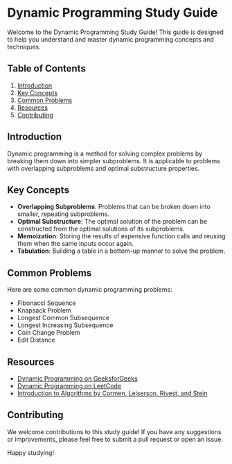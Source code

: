 # Dynamic Programming Study Guide

Welcome to the Dynamic Programming Study Guide! This guide is designed to help you understand and master dynamic programming concepts and techniques.

## Table of Contents

1. [Introduction](#introduction)
2. [Key Concepts](#key-concepts)
3. [Common Problems](#common-problems)
4. [Resources](#resources)
5. [Contributing](#contributing)

## Introduction

Dynamic programming is a method for solving complex problems by breaking them down into simpler subproblems. It is applicable to problems with overlapping subproblems and optimal substructure properties.

## Key Concepts

- **Overlapping Subproblems**: Problems that can be broken down into smaller, repeating subproblems.
- **Optimal Substructure**: The optimal solution of the problem can be constructed from the optimal solutions of its subproblems.
- **Memoization**: Storing the results of expensive function calls and reusing them when the same inputs occur again.
- **Tabulation**: Building a table in a bottom-up manner to solve the problem.

## Common Problems

Here are some common dynamic programming problems:

- Fibonacci Sequence
- Knapsack Problem
- Longest Common Subsequence
- Longest Increasing Subsequence
- Coin Change Problem
- Edit Distance

## Resources

- [Dynamic Programming on GeeksforGeeks](https://www.geeksforgeeks.org/dynamic-programming/)
- [Dynamic Programming on LeetCode](https://leetcode.com/tag/dynamic-programming/)
- [Introduction to Algorithms by Cormen, Leiserson, Rivest, and Stein](https://mitpress.mit.edu/books/introduction-algorithms)

## Contributing

We welcome contributions to this study guide! If you have any suggestions or improvements, please feel free to submit a pull request or open an issue.

Happy studying!
